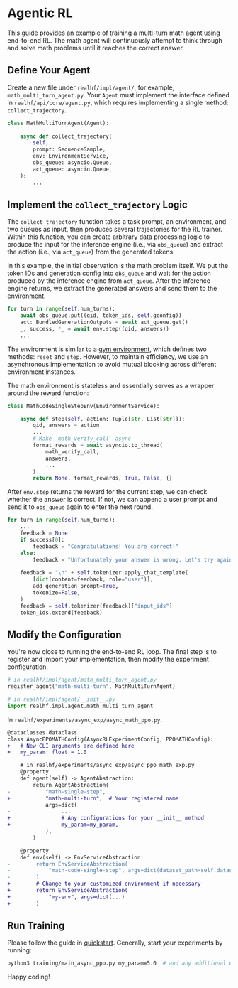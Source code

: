 # Agentic RL

This guide provides an example of training a multi-turn math agent using end-to-end RL. The math agent will continuously attempt to think through and solve math problems until it reaches the correct answer.

## Define Your Agent

Create a new file under `realhf/impl/agent/`, for example, `math_multi_turn_agent.py`. Your `Agent` must implement the interface defined in `realhf/api/core/agent.py`, which requires implementing a single method: `collect_trajectory`.

```python
class MathMultiTurnAgent(Agent):
    
    async def collect_trajectory(
        self,
        prompt: SequenceSample,
        env: EnvironmentService,
        obs_queue: asyncio.Queue,
        act_queue: asyncio.Queue,
    ):
        ...
```

## Implement the `collect_trajectory` Logic

The `collect_trajectory` function takes a task prompt, an environment, and two queues as input, then produces several trajectories for the RL trainer. Within this function, you can create arbitrary data processing logic to produce the input for the inference engine (i.e., via `obs_queue`) and extract the action (i.e., via `act_queue`) from the generated tokens.

In this example, the initial observation is the math problem itself. We put the token IDs and generation config into `obs_queue` and wait for the action produced by the inference engine from `act_queue`. After the inference engine returns, we extract the generated answers and send them to the environment.

```python
for turn in range(self.num_turns):
    await obs_queue.put((qid, token_ids, self.gconfig))
    act: BundledGenerationOutputs = await act_queue.get()
    _, success, *_ = await env.step((qid, answers))
    ...
```

The environment is similar to a [gym environment](https://github.com/Farama-Foundation/Gymnasium), which defines two methods: `reset` and `step`. However, to maintain efficiency, we use an asynchronous implementation to avoid mutual blocking across different environment instances.

The math environment is stateless and essentially serves as a wrapper around the reward function:

```python
class MathCodeSingleStepEnv(EnvironmentService):

    async def step(self, action: Tuple[str, List[str]]):
        qid, answers = action
        ...
        # Make `math_verify_call` async
        format_rewards = await asyncio.to_thread(
            math_verify_call,
            answers,
            ...
        )
        return None, format_rewards, True, False, {}
```

After `env.step` returns the reward for the current step, we can check whether the answer is correct. If not, we can append a user prompt and send it to `obs_queue` again to enter the next round.

```python
for turn in range(self.num_turns):
    ...
    feedback = None
    if success[0]:
        feedback = "Congratulations! You are correct!"
    else:
        feedback = "Unfortunately your answer is wrong. Let's try again."
    
    feedback = "\n" + self.tokenizer.apply_chat_template(
        [dict(content=feedback, role="user")],
        add_generation_prompt=True,
        tokenize=False,
    )
    feedback = self.tokenizer(feedback)["input_ids"]
    token_ids.extend(feedback)
```

## Modify the Configuration

You're now close to running the end-to-end RL loop. The final step is to register and import your implementation, then modify the experiment configuration.

```python
# in realhf/impl/agent/math_multi_turn_agent.py
register_agent("math-multi-turn", MathMultiTurnAgent)
```

```python
# in realhf/impl/agent/__init__.py
import realhf.impl.agent.math_multi_turn_agent
```

In `realhf/experiments/async_exp/async_math_ppo.py`:

```diff
@dataclasses.dataclass
class AsyncPPOMATHConfig(AsyncRLExperimentConfig, PPOMATHConfig):
+   # New CLI arguments are defined here
+   my_param: float = 1.0

    # in realhf/experiments/async_exp/async_ppo_math_exp.py
    @property
    def agent(self) -> AgentAbstraction:
        return AgentAbstraction(
-           "math-single-step",
+           "math-multi-turn",  # Your registered name
            args=dict(
-                ...
+                # Any configurations for your __init__ method
+                my_param=my_param,
            ),
        )

    @property
    def env(self) -> EnvServiceAbstraction:
-        return EnvServiceAbstraction(
-            "math-code-single-step", args=dict(dataset_path=self.dataset.path)
-        )
+        # Change to your customized environment if necessary
+        return EnvServiceAbstraction(
+            "my-env", args=dict(...)
+        )
```

## Run Training

Please follow the guide in [quickstart](../tutorial/quickstart.md). Generally, start your experiments by running:

```bash
python3 training/main_async_ppo.py my_param=5.0  # and any additional CLI arguments
```

Happy coding!